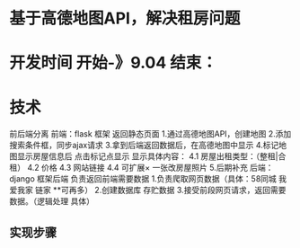 # 基于高德地图API，解决租房问题
# 开发时间 开始-》9.04  结束：
# 技术
  前后端分离
        前端：flask 框架 返回静态页面
                1.通过高德地图API，创建地图
                2.添加搜索条件框，同步ajax请求
                3.拿到后端返回数据后，在高德地图中显示
                4.标记地图显示房屋信息后 点击标记点显示
                 显示具体内容：
                        4.1 房屋出租类型：（整租|合租）
                        4.2 价格
                        4.3 网站链接
                        4.4 可扩展× 一张改房屋照片
                5.后期补充
        后端：django 框架后端 负责返回前端需要数据
		1.负责爬取网页数据（具体：58同城 我爱我家 链家 **可再多）
		2.创建数据库 存贮数据 
		3.接受前段网页请求，返回需要数据。（逻辑处理 具体）
## 实现步骤
